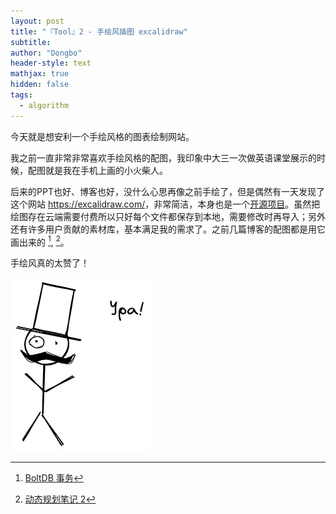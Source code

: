 ```yaml
---
layout: post
title: "『Tool』2 - 手绘风插图 excalidraw"
subtitle: 
author: "Dongbo"
header-style: text
mathjax: true
hidden: false
tags:
  - algorithm
---
```


今天就是想安利一个手绘风格的图表绘制网站。

我之前一直非常非常喜欢手绘风格的配图，我印象中大三一次做英语课堂展示的时候，配图就是我在手机上画的小火柴人。

后来的PPT也好、博客也好，没什么心思再像之前手绘了，但是偶然有一天发现了这个网站 <https://excalidraw.com/>，非常简洁，本身也是一个[开源项目](https://github.com/excalidraw/excalidraw#documentation)。虽然把绘图存在云端需要付费所以只好每个文件都保存到本地，需要修改时再导入；另外还有许多用户贡献的素材库，基本满足我的需求了。之前几篇博客的配图都是用它画出来的 [^1], [^2]。

手绘风真的太赞了！

![ypa!](/img/in-post/post-tool-2/ypa.png)

[^1]: [BoltDB 事务](https://dongb0.github.io/2021/12/28/boltdb-2-txn/#dirty-page-%E7%9A%84%E4%BA%A7%E7%94%9F)
[^2]: [动态规划笔记 2](https://dongb0.github.io/2022/03/03/leetcode-dp-matrix-series/)
